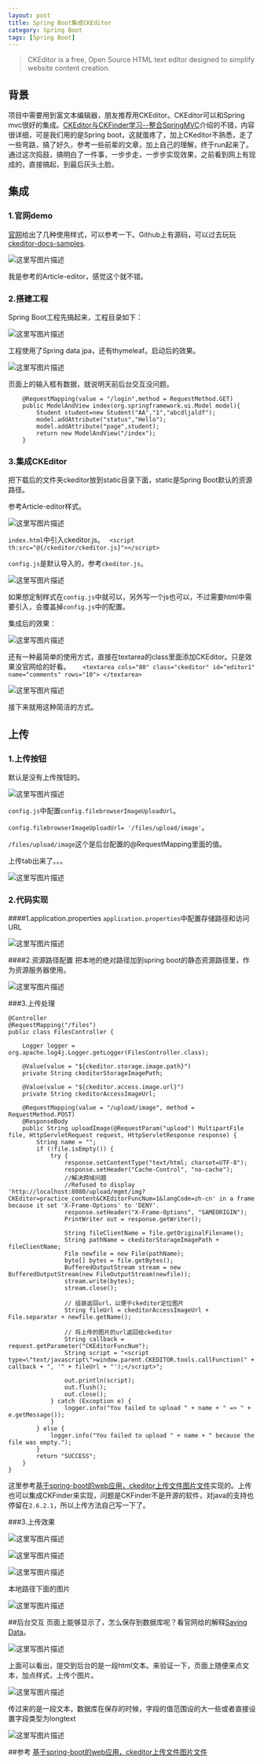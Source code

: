 ```yaml
---
layout: post
title: Spring Boot集成CKEditor
category: Spring Boot 
tags: [Spring Boot]
---
```


>CKEditor is a free, Open Source HTML text editor designed to simplify website content creation.

## 背景

项目中需要用到富文本编辑器，朋友推荐用CKEditor。CKEditor可以和Spring mvc很好的集成。[CKEditor与CKFinder学习--整合SpringMVC](http://blog.csdn.net/frankcheng5143/article/details/50907013)介绍的不错，内容很详细，可是我们用的是Spring boot，这就蛋疼了，加上CKeditor不熟悉，走了一些弯路，搞了好久，参考一些前辈的文章，加上自己的理解，终于run起来了。通过这次捣鼓，搞明白了一件事，一步步走，一步步实现效果，之前看到网上有现成的，直接搞起，到最后灰头土脸。

## 集成
### 1.官网demo
[官网](http://ckeditor.com/)给出了几种使用样式，可以参考一下。Github上有源码，可以过去玩玩[ckeditor-docs-samples](https://github.com/ckeditor/ckeditor-docs-samples).

![这里写图片描述](http://img.blog.csdn.net/20170329181454346?watermark/2/text/aHR0cDovL2Jsb2cuY3Nkbi5uZXQvUmlja3lJVA==/font/5a6L5L2T/fontsize/400/fill/I0JBQkFCMA==/dissolve/70/gravity/SouthEast)

我是参考的Article-editor，感觉这个就不错。

### 2.搭建工程
Spring Boot工程先搞起来，工程目录如下：

![这里写图片描述](http://img.blog.csdn.net/20170329182633556?watermark/2/text/aHR0cDovL2Jsb2cuY3Nkbi5uZXQvUmlja3lJVA==/font/5a6L5L2T/fontsize/400/fill/I0JBQkFCMA==/dissolve/70/gravity/SouthEast)

工程使用了Spring data jpa，还有thymeleaf。启动后的效果。

![这里写图片描述](http://img.blog.csdn.net/20170329182828181?watermark/2/text/aHR0cDovL2Jsb2cuY3Nkbi5uZXQvUmlja3lJVA==/font/5a6L5L2T/fontsize/400/fill/I0JBQkFCMA==/dissolve/70/gravity/SouthEast)

页面上的输入框有数据，就说明天前后台交互没问题。

```
	@RequestMapping(value = "/login",method = RequestMethod.GET)
	public ModelAndView index(org.springframework.ui.Model model){
		Student student=new Student("AA","1","abcdljaldf");
		model.addAttribute("status","Hello");
		model.addAttribute("page",student);
		return new ModelAndView("/index");
	}
```
### 3.集成CKEditor
把下载后的文件夹ckeditor放到static目录下面，static是Spring Boot默认的资源路径。

参考Article-editor样式。

![这里写图片描述](http://img.blog.csdn.net/20170329183452246?watermark/2/text/aHR0cDovL2Jsb2cuY3Nkbi5uZXQvUmlja3lJVA==/font/5a6L5L2T/fontsize/400/fill/I0JBQkFCMA==/dissolve/70/gravity/SouthEast)

`index.html`中引入ckeditor.js。
` <script th:src="@{/ckeditor/ckeditor.js}"></script>`

`config.js`是默认导入的，参考`ckeditor.js`。

![这里写图片描述](http://img.blog.csdn.net/20170330143956027?watermark/2/text/aHR0cDovL2Jsb2cuY3Nkbi5uZXQvUmlja3lJVA==/font/5a6L5L2T/fontsize/400/fill/I0JBQkFCMA==/dissolve/70/gravity/SouthEast)

如果想定制样式在`config.js`中就可以，另外写一个js也可以，不过需要html中需要引入，会覆盖掉`config.js`中的配置。

集成后的效果：			

![这里写图片描述](http://img.blog.csdn.net/20170330140123744?watermark/2/text/aHR0cDovL2Jsb2cuY3Nkbi5uZXQvUmlja3lJVA==/font/5a6L5L2T/fontsize/400/fill/I0JBQkFCMA==/dissolve/70/gravity/SouthEast)

还有一种最简单的使用方式，直接在textarea的class里面添加CKEditor。只是效果没官网给的好看。
`   <textarea cols="80" class="ckeditor" id="editor1" name="comments" rows="10">
	</textarea>`
	
![这里写图片描述](http://img.blog.csdn.net/20170330145552128?watermark/2/text/aHR0cDovL2Jsb2cuY3Nkbi5uZXQvUmlja3lJVA==/font/5a6L5L2T/fontsize/400/fill/I0JBQkFCMA==/dissolve/70/gravity/SouthEast)

接下来就用这种简洁的方式。

## 上传

### 1.上传按钮
默认是没有上传按钮的。

![这里写图片描述](http://img.blog.csdn.net/20170330150225498?watermark/2/text/aHR0cDovL2Jsb2cuY3Nkbi5uZXQvUmlja3lJVA==/font/5a6L5L2T/fontsize/400/fill/I0JBQkFCMA==/dissolve/70/gravity/SouthEast)

`config.js`中配置`config.filebrowserImageUploadUrl`。
	
`config.filebrowserImageUploadUrl= '/files/upload/image'`。

`/files/upload/image`这个是后台配置的@RequestMapping里面的值。

上传tab出来了。。。

![这里写图片描述](http://img.blog.csdn.net/20170330150314592?watermark/2/text/aHR0cDovL2Jsb2cuY3Nkbi5uZXQvUmlja3lJVA==/font/5a6L5L2T/fontsize/400/fill/I0JBQkFCMA==/dissolve/70/gravity/SouthEast)

### 2.代码实现
####1.application.properties
`application.properties`中配置存储路径和访问URL
 
 ![这里写图片描述](http://img.blog.csdn.net/20170330154850955?watermark/2/text/aHR0cDovL2Jsb2cuY3Nkbi5uZXQvUmlja3lJVA==/font/5a6L5L2T/fontsize/400/fill/I0JBQkFCMA==/dissolve/70/gravity/SouthEast)

####2.资源路径配置
把本地的绝对路径加到spring boot的静态资源路径里，作为资源服务器使用。

![这里写图片描述](http://img.blog.csdn.net/20170330155041395?watermark/2/text/aHR0cDovL2Jsb2cuY3Nkbi5uZXQvUmlja3lJVA==/font/5a6L5L2T/fontsize/400/fill/I0JBQkFCMA==/dissolve/70/gravity/SouthEast)

###3.上传处理

```
@Controller
@RequestMapping("/files")
public class FilesController {

	Logger logger = org.apache.log4j.Logger.getLogger(FilesController.class);

	@Value(value = "${ckeditor.storage.image.path}")
	private String ckeditorStorageImagePath;

	@Value(value = "${ckeditor.access.image.url}")
	private String ckeditorAccessImageUrl;

	@RequestMapping(value = "/upload/image", method = RequestMethod.POST)
	@ResponseBody
	public String uploadImage(@RequestParam("upload") MultipartFile file, HttpServletRequest request, HttpServletResponse response) {
		String name = "";
		if (!file.isEmpty()) {
			try {
				response.setContentType("text/html; charset=UTF-8");
				response.setHeader("Cache-Control", "no-cache");
				//解决跨域问题
				//Refused to display 'http://localhost:8080/upload/mgmt/img?CKEditor=practice_content&CKEditorFuncNum=1&langCode=zh-cn' in a frame because it set 'X-Frame-Options' to 'DENY'.
				response.setHeader("X-Frame-Options", "SAMEORIGIN");
				PrintWriter out = response.getWriter();

				String fileClientName = file.getOriginalFilename();
				String pathName = ckeditorStorageImagePath + fileClientName;
				File newfile = new File(pathName);
				byte[] bytes = file.getBytes();
				BufferedOutputStream stream = new BufferedOutputStream(new FileOutputStream(newfile));
				stream.write(bytes);
				stream.close();

				// 组装返回url，以便于ckeditor定位图片
				String fileUrl = ckeditorAccessImageUrl + File.separator + newfile.getName();

				// 将上传的图片的url返回给ckeditor
				String callback = request.getParameter("CKEditorFuncNum");
				String script = "<script type=\"text/javascript\">window.parent.CKEDITOR.tools.callFunction(" + callback + ", '" + fileUrl + "');</script>";

				out.println(script);
				out.flush();
				out.close();
			} catch (Exception e) {
				logger.info("You failed to upload " + name + " => " + e.getMessage());
			}
		} else {
			logger.info("You failed to upload " + name + " because the file was empty.");
		}
		return "SUCCESS";
	}
}
```

这里参考[基于spring-boot的web应用，ckeditor上传文件图片文件](http://www.cnblogs.com/shihuc/p/5104713.html)实现的。上传也可以集成CKFinder来实现，问题是CKFinder不是开源的软件，对java的支持也停留在`2.6.2.1`，所以上传方法自己写一下了。

###3.上传效果

![这里写图片描述](http://img.blog.csdn.net/20170330162102406?watermark/2/text/aHR0cDovL2Jsb2cuY3Nkbi5uZXQvUmlja3lJVA==/font/5a6L5L2T/fontsize/400/fill/I0JBQkFCMA==/dissolve/70/gravity/SouthEast)

![这里写图片描述](http://img.blog.csdn.net/20170330162129638?watermark/2/text/aHR0cDovL2Jsb2cuY3Nkbi5uZXQvUmlja3lJVA==/font/5a6L5L2T/fontsize/400/fill/I0JBQkFCMA==/dissolve/70/gravity/SouthEast)

![这里写图片描述](http://img.blog.csdn.net/20170330162201657?watermark/2/text/aHR0cDovL2Jsb2cuY3Nkbi5uZXQvUmlja3lJVA==/font/5a6L5L2T/fontsize/400/fill/I0JBQkFCMA==/dissolve/70/gravity/SouthEast)

本地路径下面的图片

![这里写图片描述](http://img.blog.csdn.net/20170330162455521?watermark/2/text/aHR0cDovL2Jsb2cuY3Nkbi5uZXQvUmlja3lJVA==/font/5a6L5L2T/fontsize/400/fill/I0JBQkFCMA==/dissolve/70/gravity/SouthEast)

##后台交互
页面上能够显示了，怎么保存到数据库呢？看官网给的解释[Saving Data](http://sdk.ckeditor.com/samples/savetextarea.html)。

![这里写图片描述](http://img.blog.csdn.net/20170330164308726?watermark/2/text/aHR0cDovL2Jsb2cuY3Nkbi5uZXQvUmlja3lJVA==/font/5a6L5L2T/fontsize/400/fill/I0JBQkFCMA==/dissolve/70/gravity/SouthEast)

上面可以看出，提交到后台的是一段html文本。来验证一下，页面上随便来点文本，加点样式，上传个图片。

![这里写图片描述](http://img.blog.csdn.net/20170330164606978?watermark/2/text/aHR0cDovL2Jsb2cuY3Nkbi5uZXQvUmlja3lJVA==/font/5a6L5L2T/fontsize/400/fill/I0JBQkFCMA==/dissolve/70/gravity/SouthEast)

传过来的是一段文本，数据库在保存的时候，字段的值范围设的大一些或者直接设置字段类型为longtext

![这里写图片描述](http://img.blog.csdn.net/20170330164840776?watermark/2/text/aHR0cDovL2Jsb2cuY3Nkbi5uZXQvUmlja3lJVA==/font/5a6L5L2T/fontsize/400/fill/I0JBQkFCMA==/dissolve/70/gravity/SouthEast)

##参考
[基于spring-boot的web应用，ckeditor上传文件图片文件](http://www.cnblogs.com/shihuc/p/5104713.html)




